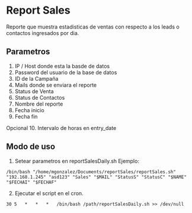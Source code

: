 # Report Sales
Reporte que muestra estadisticas de ventas con respecto a los leads o contactos ingresados por dia.

## Parametros
1. IP / Host donde esta la basde de datos
2. Password del usuario de la base de datos
3. ID de la Campaña
4. Mails donde se enviara el reporte
5. Status de Venta
6. Status de Contactos
7. Nombre del reporte
8. Fecha inicio
9. Fecha fin

Opcional
10. Intervalo de horas en entry_date 

## Modo de uso
1. Setear parametros en reportSalesDaily.sh
Ejemplo:

`/bin/bash "/home/mgonzalez/Documents/reportSales/reportSales.sh" "192.168.1.245" "asd123" "Sales" "$MAIL" "StatusS" "StatusC" "$NAME" "$FECHAI" "$FECHAF"`

2. Ejecutar el script en el cron.

`30	5	*	*	*	/bin/bash /path/reportSalesDaily.sh >> /dev/null`
